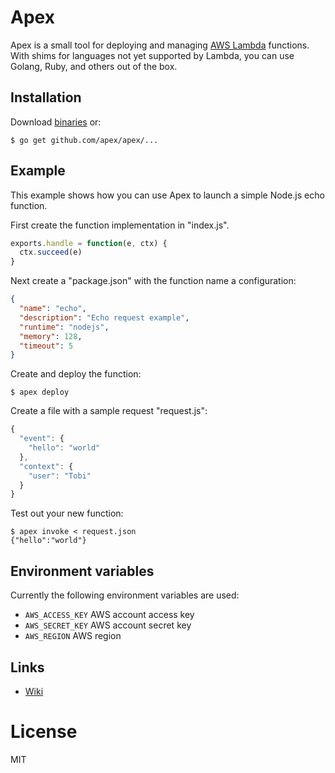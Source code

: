 
# Apex

Apex is a small tool for deploying and managing [AWS Lambda](https://aws.amazon.com/lambda/) functions. With shims for languages not yet supported by Lambda, you can use Golang, Ruby, and others out of the box.

## Installation

Download [binaries](https://github.com/apex/apex/releases) or:

```
$ go get github.com/apex/apex/...
```

## Example

This example shows how you can use Apex to launch a simple Node.js echo function.

First create the function implementation in "index.js".

```js
exports.handle = function(e, ctx) {
  ctx.succeed(e)
}
```

Next create a "package.json" with the function name a configuration:

```json
{
  "name": "echo",
  "description": "Echo request example",
  "runtime": "nodejs",
  "memory": 128,
  "timeout": 5
}
```

Create and deploy the function:

```
$ apex deploy
```

Create a file with a sample request "request.js":

```js
{
  "event": {
    "hello": "world"
  },
  "context": {
    "user": "Tobi"
  }
}
```

Test out your new function:

```
$ apex invoke < request.json
{"hello":"world"}
```

## Environment variables

Currently the following environment variables are used:

- `AWS_ACCESS_KEY` AWS account access key
- `AWS_SECRET_KEY` AWS account secret key
- `AWS_REGION` AWS region

## Links

- [Wiki](https://github.com/apex/apex/wiki)

# License

MIT